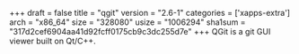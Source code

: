 +++
draft = false
title = "qgit"
version = "2.6-1"
categories = ['xapps-extra']
arch = "x86_64"
size = "328080"
usize = "1006294"
sha1sum = "317d2cef6904aa41d92fcff0175cb9c3dc255d7e"
+++
QGit is a git GUI viewer built on Qt/C++.